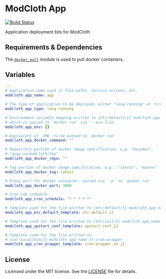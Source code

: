 # ModCloth App

[![Build Status](https://travis-ci.org/modcloth/ansible-role-modcloth-app.svg?branch=master)](https://travis-ci.org/modcloth/ansible-role-modcloth-app)

Application deployment bits for ModCloth

## Requirements &amp; Dependencies

The [`docker_pull`](
https://github.com/modcloth-labs/ansible-module-docker-pull) module is used to
pull docker containers.

## Variables

``` yaml
---
# Application name used in file paths, service actions, etc.
modcloth_app_name: app

# The type of application to be deployed, either "long-running" or "cron"
modcloth_app_type: long-running

# Environment variable mapping written to /etc/default/{{ modcloth_app_name }}
# which is passed to `docker run` via `--env-file`
modcloth_app_env: {}

# Equivalent of `CMD` to be passed to `docker run`
modcloth_app_docker_command: ""

# Repository portion of docker image specification, e.g. "busybox",
# "quay.io/modcloth/foo"
modcloth_app_docker_repo: ""

# Tag portion of docker image specification, e.g.: "latest", "master"
modcloth_app_docker_tag: latest

# Proxy port for docker container, passed via `-p` to `docker run`
modcloth_app_docker_port: 3000

# Cron job schedule
modcloth_app_cron_schedule: "* * * * *"

# Template used for the file written to /etc/default/{{ modcloth_app_name }}
modcloth_app_etc_default_template: etc-default.j2

# Template used for the file written to /etc/init/{{ modcloth_app_name }}.conf
modcloth_app_upstart_conf_template: upstart.conf.j2

# Template used for the file written to
# /usr/local/bin/{{ modcloth_app_name }}-cron-wrapper
modcloth_app_cron_wrapper_template: cron-wrapper.sh.j2
```

## License

Licensed under the MIT license.  See the [LICENSE](./LICENSE) file for details.
